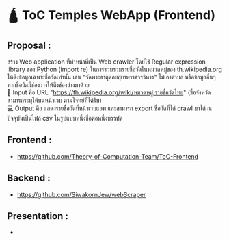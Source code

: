 # 🛕 ToC Temples WebApp (Frontend)

## Proposal : 
สร้าง Web application ที่ทำหน้าที่เป็น Web crawler โดยใช้ Regular expression library ของ Python (import re) ในการรวบรวมรายชื่อวัดในหมวดหมู่ของ th.wikipedia.org ให้ดึงข้อมูลเฉพาะชื่อวัดเท่านั้น เช่น "วัดพระธาตุดอยสุเทพราชวรวิหาร" ไม่เอาตำบล หรือข้อมูลอื่นๆ หากชื่อวัดมีช่องว่างให้ดึงช่องว่างมาด้วย
<br /> 🎹 Input คือ URL "https://th.wikipedia.org/wiki/หมวดหมู่:รายชื่อวัดไทย" (ชื่อจังหวัดสามารถระบุได้บนหน้าเวบ ตามโจทย์ที่ได้รับ)
<br/>  💻 Output คือ แสดงรายชื่อวัดที่หน้าเวบแอพ และสามารถ export ชื่อวัดที่ได้ crawl มาได้ ณ ปัจจุบันเป็นไฟล์ csv ในรูปแบบหนึ่งชื่อต่อหนึ่งบรรทัด

## Frontend : 
* https://github.com/Theory-of-Computation-Team/ToC-Frontend

## Backend :
* https://github.com/SiwakornJew/webScraper

## Presentation :
*

